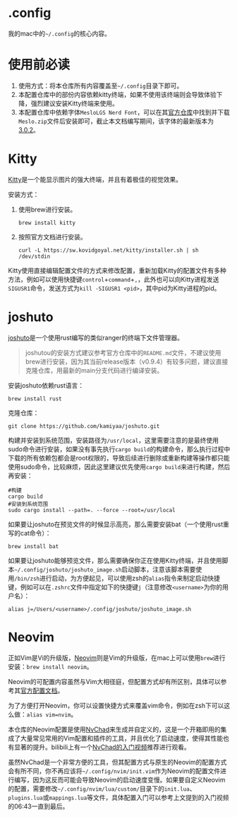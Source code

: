 # .config

我的mac中的`~/.config`的核心内容。

# 使用前必读

1. 使用方式：将本仓库所有内容覆盖至`~/.config`目录下即可。
2. 本配置仓库中的部份内容依赖kitty终端，如果不使用该终端则会导致体验下降，强烈建议安装Kitty终端来使用。
3. 本配置仓库中依赖字体`MesloLGS Nerd Font`，可以在其[官方仓库](https://github.com/ryanoasis/nerd-fonts)中找到并下载`Meslo.zip`文件后安装即可，截止本文档编写期间，该字体的最新版本为[3.0.2](https://github.com/ryanoasis/nerd-fonts/releases/download/v3.0.2/Meslo.zip)。

# Kitty

[Kitty](https://sw.kovidgoyal.net/kitty)是一个能显示图片的强大终端，并且有着极佳的视觉效果。

安装方式：

1. 使用brew进行安装。

   ```shell
   brew install kitty
   ```

2. 按照官方文档进行安装。

   ```shell
   curl -L https://sw.kovidgoyal.net/kitty/installer.sh | sh /dev/stdin
   ```

Kitty使用直接编辑配置文件的方式来修改配置，重新加载Kitty的配置文件有多种方法，例如可以使用快捷键`control`+`command`+`,`，此外也可以向Kitty进程发送`SIGUSR1`命令，发送方式为`kill -SIGUSR1 <pid>`，其中pid为Kitty进程的pid。

# joshuto

[joshuto](https://github.com/kamiyaa/joshuto)是一个使用rust编写的类似ranger的终端下文件管理器。

> joshutou的安装方式建议参考官方仓库中的`README.md`文件，不建议使用brew进行安装，因为其当前release版本（v0.9.4）有较多问题，建议直接克隆仓库，用最新的main分支代码进行编译安装。

安装joshuto依赖rust语言：

```shell
brew install rust
```

克隆仓库：

```shell
git clone https://github.com/kamiyaa/joshuto.git
```

构建并安装到系统范围，安装路径为`/usr/local`，这里需要注意的是最终使用sudo命令进行安装，如果没有事先执行`cargo build`的构建命令，那么执行过程中下载的所有依赖包都会是root权限的，导致后续进行删除或重新构建等操作都只能使用sudo命令，比较麻烦，因此这里建议优先使用`cargo build`来进行构建，然后再安装：

```shell
#构建
cargo build
#安装到系统范围
sudo cargo install --path=. --force --root=/usr/local
```

如果要让joshuto在预览文件的时候显示高亮，那么需要安装bat（一个使用rust重写的cat命令）：

```shell
brew install bat
```

如果要让joshuto能够预览文件，那么需要确保你正在使用Kitty终端，并且使用脚本`~/.config/joshuto/joshuto_image.sh`启动脚本，注意该脚本需要使用`/bin/zsh`进行启动，为方便起见，可以使用zsh的`alias`指令来制定启动快捷键，例如可以在`.zshrc`文件中指定如下的快捷键`j`（注意修改`<username>`为你的用户名）：

```shell
alias j=/Users/<username>/.config/joshuto/joshuto_image.sh
```

# Neovim

正如Vim是Vi的升级版，[Neovim](https://neovim.io)则是Vim的升级版，在mac上可以使用`brew`进行安装：`brew install neovim`。

Neovim的可配置内容虽然与Vim大相径庭，但配置方式却有所区别，具体可以参考其[官方配置文档](https://neovim.io/doc/user/lua-guide.html)。

为了方便打开Neovim，你可以设置快捷方式来覆盖vim命令，例如在zsh下可以这么做：`alias vim=nvim`。

本仓库的Neovim配置是使用[NvChad](https://nvchad.com)来生成并自定义的，这是一个开箱即用的集成了大量常见常用的Vim配置和插件的工具，并且优化了启动速度，使得其性能也有显著的提升。bilibili上有一个[NvChad的入门视频](https://www.bilibili.com/video/BV1Ga4y1g7fq)推荐进行观看。

虽然NvChad是一个非常方便的工具，但其配置方式与原生的Neovim的配置方式会有所不同，你不再应该将`~/.config/nvim/init.vim`作为Neovim的配置文件进行编写，因为这反而可能会导致Neovim的启动速度变慢。如果要自定义Neovim的配置，需要修改`~/.config/nvim/lua/custom/`目录下的`init.lua`、`plugins.lua`或`mappings.lua`等文件，具体配置入门可以参考上文提到的入门视频的06:43一直到最后。

